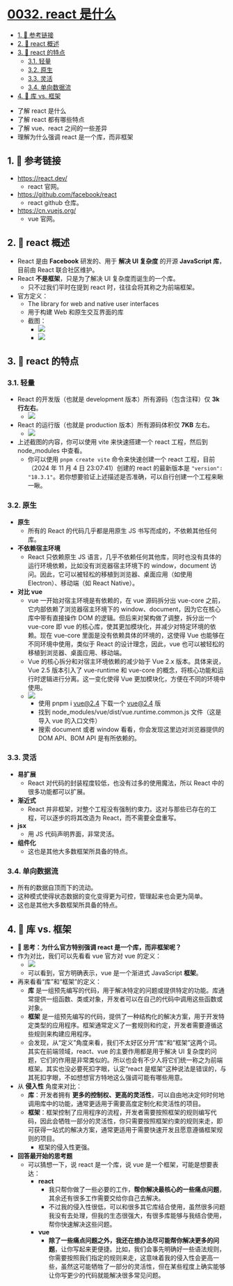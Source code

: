 # [0032. react 是什么](https://github.com/Tdahuyou/react/tree/main/0032.%20react%20%E6%98%AF%E4%BB%80%E4%B9%88)

<!-- region:toc -->
- [1. 🔗 参考链接](#1--参考链接)
- [2. 📒 react 概述](#2--react-概述)
- [3. 📒 react 的特点](#3--react-的特点)
  - [3.1. 轻量](#31-轻量)
  - [3.2. 原生](#32-原生)
  - [3.3. 灵活](#33-灵活)
  - [3.4. 单向数据流](#34-单向数据流)
- [4. 📒 库 vs. 框架](#4--库-vs-框架)
<!-- endregion:toc -->
- 了解 react 是什么
- 了解 react 都有哪些特点
- 了解 vue、react 之间的一些差异
- 理解为什么强调 react 是一个库，而非框架

## 1. 🔗 参考链接

- https://react.dev/
  - react 官网。
- https://github.com/facebook/react
  - react github 仓库。
- https://cn.vuejs.org/
  - vue 官网。

## 2. 📒 react 概述

- React 是由 **Facebook** 研发的、用于 **解决 UI 复杂度** 的开源 **JavaScript 库**，目前由 React 联合社区维护。
- React **不是框架**，只是为了解决 UI 复杂度而诞生的一个库。
  - 只不过我们平时在提到 react 时，往往会将其称之为前端框架。
- 官方定义：
  - The library for web and native user interfaces
  - 用于构建 Web 和原生交互界面的库
  - 截图：
    - ![](assets/2024-11-04-22-18-58.png)
    - ![](assets/2024-11-04-22-16-33.png)

## 3. 📒 react 的特点

### 3.1. 轻量

- React 的开发版（也就是 development 版本）所有源码（包含注释）仅 **3k 行左右**。
  - ![](assets/2024-11-04-23-06-03.png)
- React 的运行版（也就是 production 版本）所有源码体积仅 **7KB** 左右。
  - ![](assets/2024-11-04-23-04-35.png)
- 上述截图的内容，你可以使用 vite 来快速搭建一个 react 工程，然后到 node_modules 中查看。
  - 你可以使用 `pnpm create vite` 命令来快速创建一个 react 工程，目前（2024 年 11 月 4 日 23:07:41）创建的 react 的最新版本是 `"version": "18.3.1"`。若你想要验证上述描述是否准确，可以自行创建一个工程来瞅一瞅。

### 3.2. 原生

- **原生**
  - 所有的 React 的代码几乎都是用原生 JS 书写而成的，不依赖其他任何库。
- **不依赖宿主环境**
  - React 只依赖原生 JS 语言，几乎不依赖任何其他库，同时也没有具体的运行环境依赖，比如没有浏览器宿主环境下的 window，document 访问。因此，它可以被轻松的移植到浏览器、桌面应用（如使用 Electron）、移动端（如 React Native）。
- **对比 vue**
  - vue 一开始对宿主环境是有依赖的，在 vue 源码拆分出 vue-core 之前，它内部依赖了浏览器宿主环境下的 window、document，因为它在核心库中带有直接操作 DOM 的逻辑。但后来对架构做了调整，拆分出一个 vue-core 即 vue 的核心库，使其更加模块化，并减少对特定环境的依赖。现在 vue-core 里面是没有依赖具体的环境的，这使得 Vue 也能够在不同环境中使用，类似于 React 的设计理念，因此，vue 也可以被轻松的移植到浏览器、桌面应用、移动端。
  - Vue 的核心拆分和对宿主环境依赖的减少始于 Vue 2.x 版本。具体来说，Vue 2.5 版本引入了 vue-runtime 和 vue-core 的概念，将核心功能和运行时逻辑进行分离。这一变化使得 Vue 更加模块化，方便在不同的环境中使用。
  - ![](assets/2024-11-05-07-32-51.png)
    - 使用 pnpm i vue@2.4 下载一个 vue@2.4 版
    - 找到 node_modules/vue/dist/vue.runtime.common.js 文件（这是导入 vue 的入口文件）
    - 搜索 document 或者 window 看看，你会发现这里边对浏览器提供的 DOM API、BOM API 是有所依赖的。

### 3.3. 灵活

- **易扩展**
  - React 对代码的封装程度较低，也没有过多的使用魔法，所以 React 中的很多功能都可以扩展。
- **渐近式**
  - React 并非框架，对整个工程没有强制约束力。这对与那些已存在的工程，可以逐步的将其改造为 React，而不需要全盘重写。
- **jsx**
  - 用 JS 代码声明界面，非常灵活。
- **组件化**
  - 这也是其他大多数框架所具备的特点。

### 3.4. 单向数据流

- 所有的数据自顶而下的流动。
- 这种模式使得状态数据的变化变得更为可控，管理起来也会更为简单。
- 这也是其他大多数框架所具备的特点。

## 4. 📒 库 vs. 框架

- **🤔 思考：为什么官方特别强调 react 是一个库，而非框架呢？**
- 作为对比，我们可以先看看 vue 官方对 vue 的定义：
  - ![](assets/2024-11-04-22-22-42.png)
  - 可以看到，官方明确表示，vue 是一个渐进式 JavaScript **框架**。
- 再来看看“库”和“框架”的定义：
  - **库** 是一组预先编写的代码，用于解决特定的问题或提供特定的功能。库通常提供一组函数、类或对象，开发者可以在自己的代码中调用这些函数或对象。
  - **框架** 是一组预先编写的代码，提供了一种结构化的解决方案，用于开发特定类型的应用程序。框架通常定义了一套规则和约定，开发者需要遵循这些规则来构建应用程序。
  - 会发现，从“定义”角度来看，我们不太好区分开“库”和“框架”这两个词。其实在前端领域，react、vue 的主要作用都是用于解决 UI 复杂度的问题，它们的作用是非常类似的。所以也会有不少人将它们统一称之为前端框架。其实也没必要死扣字眼，认定“react 是框架”这种说法是错误的，与其死扣字眼，不如想想官方特地这么强调可能有哪些用意。
- 从 **侵入性** 角度来对比：
  - **库**：开发者拥有 **更多的控制权、更高的灵活性**，可以自由地决定何时何地调用库中的功能，通常更适用于需要高度定制化和灵活性的项目。
  - **框架**：框架控制了应用程序的流程，开发者需要按照框架的规则编写代码，因此会牺牲一部分的灵活性，你只需要按照框架约束的规则来走，即可获得一站式的解决方案，通常更适用于需要快速开发且愿意遵循框架规则的项目。
    - 框架的侵入性更强。
- **回答最开始的思考题**
  - 可以猜想一下，说 react 是一个库，说 vue 是一个框架，可能是想要表达：
    - **react**
      - 我只帮你做了一些必要的工作，**帮你解决最核心的一些痛点问题**，其余还有很多工作需要交给你自己去解决。
      - 不过我的侵入性很低，可以和很多其它库结合使用，虽然很多问题我没有去处理，但我的生态很强大，有很多库能够与我结合使用，帮你快速解决这些问题。
    - **vue**
      - **除了一些痛点问题之外，我还在想办法尽可能帮你解决更多的问题**，让你写起来更便捷。比如，我们会事先明确好一些语法规则，你需要按照我们指定的规则来走，这意味着我的侵入性会更高一些，虽然这可能牺牲了一部分的灵活性，但在某些程度上确实能够让你写更少的代码就能解决很多常见问题。


<Discussions id="react.0032" />
